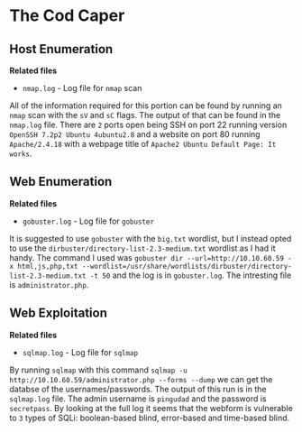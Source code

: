 # The Cod Caper

## Host Enumeration

**Related files**

* `nmap.log` - Log file for `nmap` scan

All of the information required for this portion can be found by running an `nmap` scan with the `sV` and `sC` flags. The output of that can be found in the `nmap.log` file. There are `2` ports open being SSH on port 22 running version `OpenSSH 7.2p2 Ubuntu 4ubuntu2.8` and a website on port 80 running `Apache/2.4.18` with a webpage title of `Apache2 Ubuntu Default Page: It works`.

## Web Enumeration

**Related files**

* `gobuster.log` - Log file for `gobuster`

It is suggested to use `gobuster` with the `big.txt` wordlist, but I instead opted to use the `dirbuster/directory-list-2.3-medium.txt` wordlist as I had it handy. The command I used was `gobuster dir --url=http://10.10.60.59 -x html,js,php,txt --wordlist=/usr/share/wordlists/dirbuster/directory-list-2.3-medium.txt -t 50` and the log is in `gobuster.log`. The intresting file is `administrator.php`.

## Web Exploitation

**Related files**

* `sqlmap.log` - Log file for `sqlmap`

By running `sqlmap` with this command `sqlmap -u http://10.10.60.59/administrator.php --forms --dump` we can get the databse of the usernames/passwords. The output of this run is in the `sqlmap.log` file. The admin username is `pingudad` and the password is `secretpass`. By looking at the full log it seems that the webform is vulnerable to `3` types of SQLi: boolean-based blind, error-based and time-based blind.